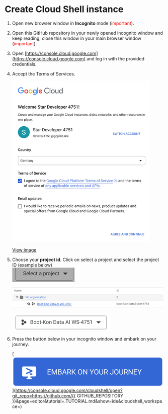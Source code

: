 # Create Cloud Shell instance

1. Open new browser window in **Incognito** mode (<span style="color:red">important</span>).  
2. Open this GitHub repository in your newly opened incognito window and keep reading; close this window in your main browser window (<span style="color:red">important</span>).
3. Open [https://console.cloud.google.com](https://console.cloud.google.com) and log in with the provided credentials.
4. Accept the Terms of Services.   

    ![alt termsofservice](../img/termsofservice.png)

    <a href="https://github.com/fhirschmann/bootkon-ng/blob/main/img/lab1/termsofservice.png?raw=true" target="_parent">View image</a>

5. Choose your **project id**. Click on select a project and select the project ID (example below)  
    ![alt selectproject](../img/selectproject.png)


    ![alt selectproject](../img/selectproject2.png)


    ![alt selectproject](../img/selectproject3.png)

6. Press the button below in your incognito window and embark on your journey.

    [![Open this project in Cloud Shell](../img/journey.svg)](https://console.cloud.google.com/cloudshell/open?git_repo=https://github.com/{{ GITHUB_REPOSITORY }}&page=editor&tutorial=.TUTORIAL.md&show=ide&cloudshell_workspace=)
